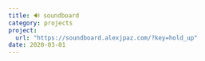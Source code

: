```yaml
---
title: 🔊 soundboard
category: projects
project:
  url: "https://soundboard.alexjpaz.com/?key=hold_up"
date: 2020-03-01
---
```

